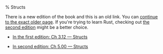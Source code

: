 % Structs

There is a new edition of the book and this is an old link.
You can [continue to the exact older page][1].
If you're trying to learn Rust, checking out [the second edition][2] might be a better choice.

* [In the first edition: Ch 3.12 — Structs][1]

* [In second edition: Ch 5.00 — Structs][2]


[1]: first-edition/structs.html
[2]: second-edition/ch05-00-structs.html

